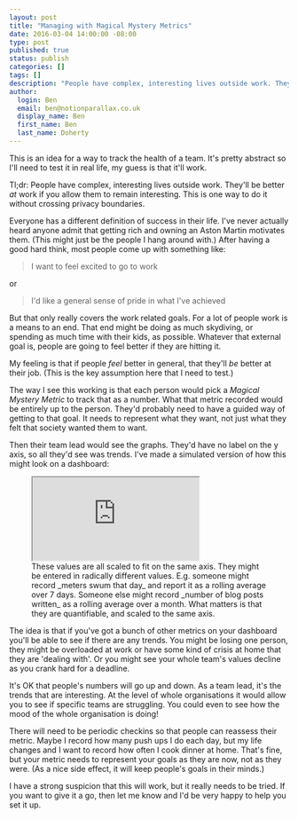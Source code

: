 ```yaml
---
layout: post
title: "Managing with Magical Mystery Metrics"
date: 2016-03-04 14:00:00 -08:00
type: post
published: true
status: publish
categories: []
tags: []
description: "People have complex, interesting lives outside work. They'll be better _at_ work if you allow them to remain interesting. This is one way to do it without crossing privacy boundaries."
author:
  login: Ben
  email: ben@notionparallax.co.uk
  display_name: Ben
  first_name: Ben
  last_name: Doherty
---
```


This is an idea for a way to track the health of a team. It's pretty abstract so I'll need to test it in real life, my guess is that it'll work. 

Tl;dr: People have complex, interesting lives outside work. They'll be better _at_ work if you allow them to remain interesting. This is one way to do it without crossing privacy boundaries.

Everyone has a different definition of success in their life. I've never actually heard anyone admit that getting rich and owning an Aston Martin motivates them. (This might just be the people I hang around with.) After having a good hard think, most people come up with something like:

> I want to feel excited to go to work

or

> I'd like a general sense of pride in what I've achieved

But that only really covers the work related goals. For a lot of people work is a means to an end. That end might be doing as much skydiving, or spending as much time with their kids, as possible. Whatever that external goal is, people are going to feel better if they are hitting it.

My feeling is that if people _feel_ better in general, that they'll _be_ better at their job. (This is the key assumption here that I need to test.)

The way I see this working is that each person would pick a _Magical Mystery Metric_ to track that as a number. What that metric recorded would be entirely up to the person. They'd probably need to have a guided way of getting to that goal. It needs to represent what they want, not just what they felt that society wanted them to want.

Then their team lead would see the graphs. They'd have no label on the y axis, so all they'd see was trends. I've made a simulated version of how this might look on a dashboard:

<figure>
<iframe src="https://docs.google.com/spreadsheets/d/1dAzm6_HO2mNDq_85m-FSwkvgHEIGPiWnLikL-gAIMSc/pubchart?oid=346772566&amp;format=interactive"></iframe>
<figcaption>These values are all scaled to fit on the same axis. They might be entered in radically different values. E.g. someone might record _meters swum that day_ and report it as a rolling average over 7 days. Someone else might record _number of blog posts written_ as a rolling average over a month. What matters is that they are quantifiable, and scaled to the same axis.
</figcaption>
</figure>

The idea is that if you've got a bunch of other metrics on your dashboard you'll be able to see if there are any trends. You might be losing one person, they might be overloaded at work or have some kind of crisis at home that they are 'dealing with'. Or you might see your whole team's values decline as you crank hard for a deadline.

It's OK that people's numbers will go up and down. As a team lead, it's the trends that are interesting. At the level of whole organisations it would allow you to see if specific teams are struggling. You could even to see how the mood of the whole organisation is doing!

There will need to be periodic checkins so that people can reassess their metric. Maybe I record how many push ups I do each day, but my life changes and I want to record how often I cook dinner at home. That's fine, but your metric needs to represent your goals as they are now, not as they were. (As a nice side effect, it will keep people's goals in their minds.)

I have a strong suspicion that this will work, but it really needs to be tried. If you want to give it a go, then let me know and I'd be very happy to help you set it up.



